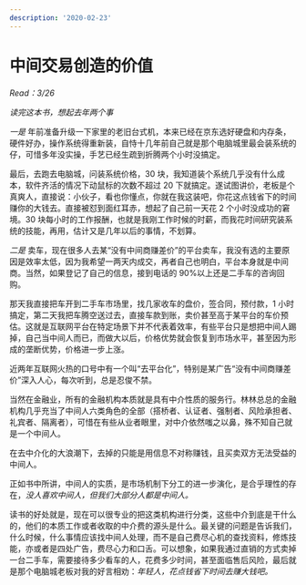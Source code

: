 ```yaml
---
description: '2020-02-23'
---
```


# 中间交易创造的价值

_Read：3/26_  


_读完这本书，想起去年两个事_  


_一是_ 年前准备升级一下家里的老旧台式机，本来已经在京东选好硬盘和内存条，硬件好办，操作系统得重新装，自恃十几年前自己就是那个电脑城里最会装系统的仔，可惜多年没实操，手艺已经生疏到折腾两个小时没搞定。

最后，去跑去电脑城，问装系统价格，30 块，我知道装个系统几乎没有什么成本，软件齐活的情况下动鼠标的次数不超过 20 下就搞定。遂试图讲价，老板是个真爽人，直接说：小伙子，看也你懂点，你就在我这装吧，你花这点钱省下的时间赚你的大钱去。直接被怼到面红耳赤，想起了自己前一天花 2 个小时没成功的窘境。30 块每小时的工作报酬，也就是我刚工作时候的时薪，而我花时间研究装系统的技能，再用，估计又是几年以后的事情，不划算。

_二是_ 卖车，现在很多人去某“没有中间商赚差价”的平台卖车，我没有选的主要原因是效率太低，因为我希望一两天内成交，再者自己也明白，平台本身就是中间商。当然，如果登记了自己的信息，接到电话的 90%以上还是二手车的咨询回购。

那天我直接把车开到二手车市场里，找几家收车的盘价，签合同，预付款，1 小时搞定，第二天我把车腾空送过去，直接车款到账，卖价甚至高于某平台的车价预估。这就是互联网平台在特定场景下并不代表着效率，有些平台只是想把中间人踢掉，自己当中间人而已，而做大以后，价格优势就会恢复到市场水平，甚至因为形成的垄断优势，价格进一步上涨。

近两年互联网火热的口号中有一个叫“去平台化”，特别是某广告“没有中间商赚差价”深入人心，每次听到，总是忍俊不禁。

当然在金融业，所有的金融机构本质就是具有中介性质的服务行。林林总总的金融机构几乎充当了中间人六类角色的全部（搭桥者、认证者、强制者、风险承担者、礼宾者、隔离者），可惜在有些从业者眼里，对中介依然嗤之以鼻，殊不知自己就是一个中间人。

在去中介化的大浪潮下，去掉的只能是用信息不对称赚钱，且买卖双方无法受益的中间人。

正如书中所讲，中间人的实质，是市场机制下分工的进一步演化，是合乎理性的存在，_没人喜欢中间人，但我们大部分人都是中间人。_

读书的好处就是，现在可以很专业的把这类机构进行分类，这些中介到底是干什么的，他们的本质工作或者收取的中介费的源头是什么。最关键的问题是告诉我们，什么时候，什么事情应该找中间人处理，而不是自己费尽心机的查找资料，修炼技能，亦或者是四处广告，费尽心力和口舌。可以想象，如果我通过直销的方式卖掉一台二手车，需要接待多少看车的人，花费多少时间，甚至面临售后风险，最后就是那个电脑城老板对我的好言相劝：_年轻人，花点钱省下时间去赚大钱吧。_

